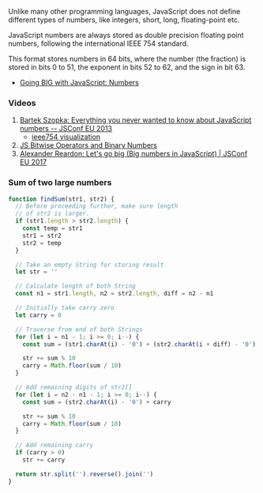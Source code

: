 Unlike many other programming languages, JavaScript does not define different types of numbers, like integers, short, long, floating-point etc.

JavaScript numbers are always stored as double precision floating point numbers, following the international IEEE 754 standard.

This format stores numbers in 64 bits, where the number (the fraction) is stored in bits 0 to 51, the exponent in bits 52 to 62, and the sign in bit 63.

- [Going BIG with JavaScript: Numbers](https://javascript.plainenglish.io/going-big-with-javascript-numbers-71616cac8e44)

### Videos
1. [Bartek Szopka: Everything you never wanted to know about JavaScript numbers -- JSConf EU 2013](https://www.youtube.com/watch?v=MqHDDtVYJRI&ab_channel=JSConf)
   - [ieee754 visualization](http://bartaz.github.io/ieee754-visualization/)
2. [JS Bitwise Operators and Binary Numbers](https://www.youtube.com/watch?v=RRyxCmLX_ag&ab_channel=SteveGriffith-Prof3ssorSt3v3)
3. [Alexander Reardon: Let's go big (Big numbers in JavaScript) | JSConf EU 2017](https://www.youtube.com/watch?v=9SHOfZI_SsM&ab_channel=JSConf)

### Sum of two large numbers
```javascript
function findSum(str1, str2) {
  // Before proceeding further, make sure length
  // of str2 is larger.
  if (str1.length > str2.length) {
    const temp = str1
    str1 = str2
    str2 = temp
  }

  // Take an empty String for storing result
  let str = ''

  // Calculate length of both String
  const n1 = str1.length, n2 = str2.length, diff = n2 - n1

  // Initially take carry zero
  let carry = 0

  // Traverse from end of both Strings
  for (let i = n1 - 1; i >= 0; i--) {
    const sum = (str1.charAt(i) - '0') + (str2.charAt(i + diff) - '0') + carry

    str += sum % 10
    carry = Math.floor(sum / 10)
  }

  // Add remaining digits of str2[]
  for (let i = n2 - n1 - 1; i >= 0; i--) {
    const sum = (str2.charAt(i) - '0') + carry

    str += sum % 10
    carry = Math.floor(sum / 10)
  }

  // Add remaining carry
  if (carry > 0)
    str += carry

  return str.split('').reverse().join('')
}
```